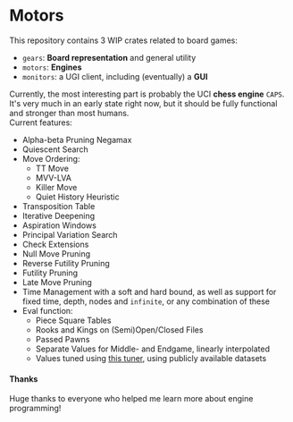 # Motors

This repository contains 3 WIP crates related to board games:

- `gears`: **Board representation** and general utility
- `motors`: **Engines**
- `monitors`: a UGI client, including (eventually) a **GUI**

Currently, the most interesting part is probably the UCI **chess engine** `CAPS`.
It's very much in an early state right now,
but it should be fully functional and stronger than most humans.\
Current features:

- Alpha-beta Pruning Negamax
- Quiescent Search
- Move Ordering:
    - TT Move
    - MVV-LVA
    - Killer Move
    - Quiet History Heuristic
- Transposition Table
- Iterative Deepening
- Aspiration Windows
- Principal Variation Search
- Check Extensions
- Null Move Pruning
- Reverse Futility Pruning
- Futility Pruning
- Late Move Pruning
- Time Management with a soft and hard bound, as well as support for fixed time, depth, nodes and `infinite`, or any combination of these
- Eval function:
    - Piece Square Tables
    - Rooks and Kings on (Semi)Open/Closed Files
    - Passed Pawns
    - Separate Values for Middle- and Endgame, linearly interpolated
    - Values tuned using [this tuner](https://github.com/GediminasMasaitis/texel-tuner), using publicly available datasets

#### Thanks

Huge thanks to everyone who helped me learn more about engine programming! 

